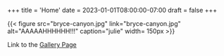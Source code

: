 +++
title = 'Home'
date = 2023-01-01T08:00:00-07:00
draft = false
+++

{{< figure 
    src="bryce-canyon.jpg" link="bryce-canyon.jpg"
    alt="AAAAAHHHHHH!!!"
    caption="julie"
    width= 150px
    >}}

Link to the [Gallery Page](/Julie/gallery/)

